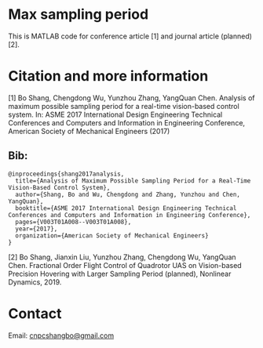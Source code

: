 # Max sampling period

This is MATLAB code for conference article [1] and journal article (planned) [2].

# Citation and more information
[1] Bo Shang, Chengdong Wu, Yunzhou Zhang, YangQuan Chen. Analysis of maximum possible sampling period for a real-time vision-based control system. In: ASME 2017 International Design Engineering Technical Conferences and Computers and Information in Engineering Conference, American Society of Mechanical Engineers (2017)

## Bib:
    @inproceedings{shang2017analysis,
      title={Analysis of Maximum Possible Sampling Period for a Real-Time Vision-Based Control System},
      author={Shang, Bo and Wu, Chengdong and Zhang, Yunzhou and Chen, YangQuan},
      booktitle={ASME 2017 International Design Engineering Technical Conferences and Computers and Information in Engineering Conference},
      pages={V003T01A008--V003T01A008},
      year={2017},
      organization={American Society of Mechanical Engineers}
    }

[2] Bo Shang, Jianxin Liu, Yunzhou Zhang, Chengdong Wu, YangQuan Chen. Fractional Order Flight Control of Quadrotor UAS on Vision-based Precision Hovering with Larger Sampling Period (planned), Nonlinear Dynamics, 2019.

# Contact
Email: cnpcshangbo@gmail.com
